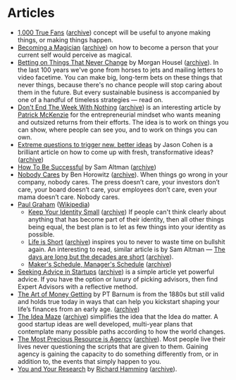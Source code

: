 # Articles

- [1,000 True Fans](https://kk.org/thetechnium/1000-true-fans/) ([archive](https://archive.ph/2Exr6)) concept will be useful to anyone making things, or making things happen.
- [Becoming a Magician](https://autotranslucence.wordpress.com/2018/03/30/becoming-a-magician/) ([archive](https://archive.ph/UzJfb)) on how to become a person that your current self would perceive as magical.
- [Betting on Things That Never Change](https://collabfund.com/blog/betting-on-things-that-never-change/) by Morgan Housel ([archive](https://archive.ph/rDuMr)). In the last 100 years we've gone from horses to jets and mailing letters to video facetime. You can make big, long-term bets on these things that never things, because there's no chance people will stop caring about them in the future. But every sustainable business is accompanied by one of a handful of timeless strategies — read on.
- [Don't End The Week With Nothing](https://training.kalzumeus.com/newsletters/archive/do-not-end-the-week-with-nothing) ([archive](https://archive.ph/4LkFW)) is an interesting article by [Patrick McKenzie](https://www.kalzumeus.com) for the entrepreneurial mindset who wants meaning and outsized returns from their efforts. The idea is to work on things you can show, where people can see you, and to work on things you can own.
- [Extreme questions to trigger new, better ideas](https://longform.asmartbear.com/posts/extreme-questions/) by Jason Cohen is a brilliant article on how to come up with fresh, transformative ideas? ([archive](https://archive.ph/kVVMT))
- [How To Be Successful](https://blog.samaltman.com/how-to-be-successful) by Sam Altman ([archive](https://archive.ph/CJCpG))
- [Nobody Cares](https://a16z.com/2011/10/08/nobody-cares/) by Ben Horowitz ([archive](https://archive.ph/1Ck52)). When things go wrong in your company, nobody cares. The press doesn’t care, your investors don’t care, your board doesn’t care, your employees don’t care, even your mama doesn’t care. Nobody cares.
- [Paul Graham](http://www.paulgraham.com) ([Wikipedia](https://en.wikipedia.org/wiki/Paul_Graham_(programmer)))
	+ [Keep Your Identity Small](http://www.paulgraham.com/identity.html) ([archive](https://archive.ph/e6k2d)) If people can't think clearly about anything that has become part of their identity, then all other things being equal, the best plan is to let as few things into your identity as possible.
	+ [Life is Short](http://paulgraham.com/vb.html) ([archive](https://archive.ph/ar3Gh)) inspires you to never to waste time on bullshit again. An interesting to read, similar article is by Sam Altman — [The days are long but the decades are short](https://blog.samaltman.com/the-days-are-long-but-the-decades-are-short) ([archive](https://archive.ph/IkdUN)).
	+ [Maker's Schedule, Manager's Schedule](http://paulgraham.com/makersschedule.html) ([archive](https://archive.ph/YOVZk))
- [Seeking Advice in Startups](https://nuances.substack.com/p/seeking-advice-in-startups) ([archive](https://archive.ph/76zAf)) is a simple article yet powerful advice. If you have the option or luxury of picking advisors, then find Expert Advisors with a reflective method.
- [The Art of Money Getting](https://www.gutenberg.org/files/8581/8581-h/8581-h.htm) by PT Barnum is from the 1880s but still valid and holds true today in ways that can help you kickstart shaping your life’s finances from an early age. ([archive](https://archive.ph/pFejc#selection-9.60-9.72))
- [The Idea Maze](https://cdixon.org/2013/08/04/the-idea-maze) ([archive](https://archive.ph/fHbjD)) simplifies the idea that the Idea do matter. A good startup ideas are well developed, multi-year plans that contemplate many possible paths according to how the world changes.
- [The Most Precious Resource is Agency](https://simonsarris.substack.com/p/the-most-precious-resource-is-agency) ([archive](https://archive.ph/6HpTF)). Most people live their lives never questioning the scripts that are given to them. Gaining agency is gaining the capacity to do something differently from, or in addition to, the events that simply happen to you.
- [You and Your Research](https://www.cs.utexas.edu/users/dahlin/bookshelf/hamming.html) by [Richard Hamming](https://en.wikipedia.org/wiki/Richard_Hamming) ([archive](https://archive.ph/stl29)).
